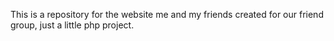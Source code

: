 This is a repository for the website me and my friends created for our friend group, just a little php project.
